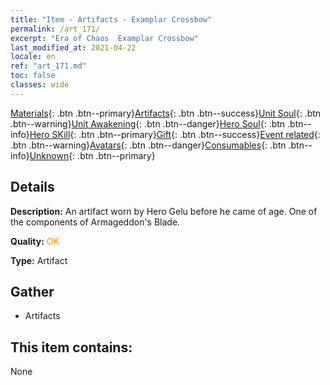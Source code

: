 ```yaml
---
title: "Item - Artifacts - Examplar Crossbow"
permalink: /art_171/
excerpt: "Era of Chaos  Examplar Crossbow"
last_modified_at: 2021-04-22
locale: en
ref: "art_171.md"
toc: false
classes: wide
---
```

 [Materials](/Items/){: .btn .btn--primary}[Artifacts](/Items/Artifacts/){: .btn .btn--success}[Unit Soul](/Items/UnitSoul/){: .btn .btn--warning}[Unit Awakening](/Items/UnitAwakening/){: .btn .btn--danger}[Hero Soul](/Items/HeroSoul/){: .btn .btn--info}[Hero SKill](/Items/HeroSkill/){: .btn .btn--primary}[Gift](/Items/Gift/){: .btn .btn--success}[Event related](/Items/Events/){: .btn .btn--warning}[Avatars](/Items/Avatars/){: .btn .btn--danger}[Consumables](/Items/Consumables/){: .btn .btn--info}[Unknown](/Items/Unknown/){: .btn .btn--primary}

## Details
 **Description:** An artifact worn by Hero Gelu before he came of age. One of the components of Armageddon's Blade.

 **Quality:** <span style="color: #FF8C00">OK</span>

 **Type:** Artifact

## Gather

*    Artifacts 

## This item contains:

  None

